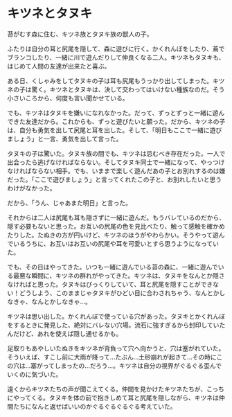 # キツネとタヌキ

苔がむす森に住む、キツネ族とタヌキ族の獣人の子。

ふたりは自分の耳と尻尾を隠して、森に遊びに行く。かくれんぼをしたり、蔦でブランコしたり、一緒に川で遊んだりして仲良くなる二人。キツネもタヌキも、はじめて人間の友達が出来たと喜ぶ。

ある日、くしゃみをしてタヌキの子は耳も尻尾もうっかり出してしまった。キツネの子は驚く。キツネとタヌキは、決して交わってはいけない種族なのだ。そう小さいころから、何度も言い聞かせている。

でも、キツネはタヌキを嫌いになれなかった。だって、ずっとずっと一緒に遊んできた友達だから。これからも、ずっと遊びたいと願った。だから、キツネの子は、自分も勇気を出して尻尾と耳を出した。そして、「明日もここで一緒に遊びましょう」と一言、勇気を出して言った。

タヌキの子は驚いた。タヌキ族の間でも、キツネは忌むべき存在だった。一人で出会ったら逃げなければならない。そしてタヌキ同士で一緒になって、やっつけなければならない相手。でも、いままで楽しく遊んだあの子とお別れするのは嫌だった。「ここで遊びましょう」と言ってくれたこの子と、お別れしたいと思うわけがなかった。

だから、「うん、じゃあまた明日」と言った。

それからは二人は尻尾も耳も隠さずに一緒に遊んだ。もうバレているのだから、隠す必要もないと思った。お互いの尻尾の色を見比べたり、触って感触を確かめたりした。たぬきの方が円いけど、キツネのほうがやわらかい。そうやって遊んでいるうちに、お互いはお互いの尻尾や耳を可愛いとすら思うようになっていた。

でも、その日はやってきた。いつも一緒に遊んでいる苔の森に、一緒に遊んでいる最悪な瞬間に、キツネの群れがやってきた。キツネは、タヌキをなんとか隠さなければと思った。タヌキはびっくりしていて、耳と尻尾を隠すことができない！どうしよう、このままじゃタヌキがひどい目に合わされちゃう、なんとかしなきゃ、なんとかしなきゃ…。

キツネは思い出した。かくれんぼで使っている穴があった。タヌキとかくれんぼをするときに発見した、絶対にバレない穴場。流石に強すぎるから封印していたんだけど、あれを使えば隠し通せるかも。

足取りもあやしいたぬきをキツネが背負って穴へ向かうと、穴は塞がれていた。そういえば、すこし前に大雨が降って…たぶん…土砂崩れが起きて…その時にこの穴は…塞がってしまったの…だろう…。キツネは自分の視界がぐるぐる歪んでいくのに気づいた。

遠くからキツネたちの声が聞こえてくる。仲間を見かけたキツネたちが、こっちにやってくる。タヌキを体の前で抱きしめて耳と尻尾を隠しながら、キツネは仲間たちになんと返せばいいのかぐるぐるぐるぐる考えていた。
